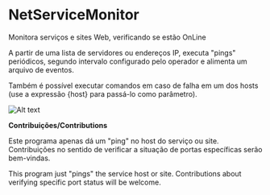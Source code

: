 # NetServiceMonitor

Monitora serviços e sites Web, verificando se estão OnLine
	
A partir de uma lista de servidores ou endereços IP, executa "pings" periódicos, segundo intervalo configurado pelo operador e alimenta um arquivo de eventos.

Também é possível executar comandos em caso de falha em um dos hosts (use a expressão {host} para passá-lo como parâmetro).

![Alt text](https://rodgf.github.io/NetServiceMonitor.png)

**Contribuições/Contributions**

Este programa apenas dá um "ping" no host do serviço ou site. Contribuições no sentido de verificar a situação de portas específicas serão bem-vindas.

This program just "pings" the service host or site. Contributions about verifying specific port status will be welcome.


